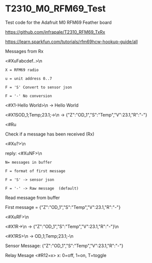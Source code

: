 # T2310_M0_RFM69_Test

Test code for the Adafruit M0 RFM69 Feather board

https://github.com/infrapale/T2310_RFM69_TxRx

https://learn.sparkfun.com/tutorials/rfm69hcw-hookup-guide/all


Messages from Rx

  <#XuFabcdef..>\n
  
    X = RFM69 radio 
    
    u = unit address 0..7 
    
    F = 'S' Convert to sensor json
    
    F = '-' No conversion
    
  <#X1-Hello World>\n       -> Hello World
  
  <#X1SOD_1;Temp;23.1;->\n  -> {"Z":"OD_1","S":"Temp","V":23.1,"R":"-"}
  
  <#Ru

Check if a message has been received (Rx)

  <#Xu?>\n 
  
  reply:  <#XuNF>\n 
  
    N= messages in buffer   
    
    F = format of first message
    
    F = 'S' -> sensor json
    
    F = '-' -> Raw message  (default)
    

Read message from buffer

  First message =  {"Z":"OD_1","S":"Temp","V":23.1,"R":"-"}
  
  <#XuRF>\n

  <#X1R->\n -> {"Z":"OD_1","S":"Temp","V":23.1,"R":"-"}\n
  
  <#X1RS>\n -> OD_1;Temp;23.1;-\n
  


Sensor Message:  {"Z":"OD_1","S":"Temp","V":23.1,"R":"-"}

Relay Mesage      <#R12=x>   x:  0=off, 1=on, T=toggle

